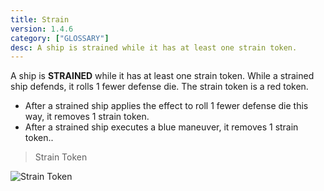 ```yaml
---
title: Strain
version: 1.4.6
category: ["GLOSSARY"]
desc: A ship is strained while it has at least one strain token.
---
```


A ship is **STRAINED** while it has at least one strain token. While
a strained ship defends, it rolls 1 fewer defense die. The strain
token is a red token.

- After a strained ship applies the effect to roll 1 fewer defense die this
  way, it removes 1 strain token.
- After a strained ship executes a blue maneuver, it removes 1 strain token..

> Strain Token

![Strain Token](Strain_Token.webp)
